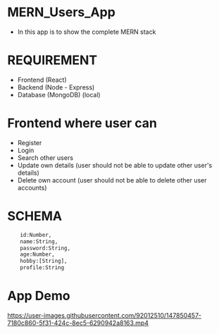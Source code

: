 # MERN_Users_App
- In this app is to show the complete MERN stack


# REQUIREMENT
- Frontend (React)
- Backend (Node - Express)
- Database (MongoDB) (local)

# Frontend where user can
- Register
- Login
- Search other users
- Update own details (user should not be able to update other user's details)
- Delete own account (user should not be able to delete other user accounts)

# SCHEMA
```sh
    id:Number,
    name:String,
    password:String,
    age:Number,
    hobby:[String],
    profile:String
```

# App Demo
https://user-images.githubusercontent.com/92012510/147850457-7180c860-5f31-424c-8ec5-6290942a8163.mp4
